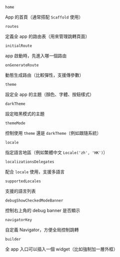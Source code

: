 `home`

App 的首頁（通常搭配 `Scaffold` 使用）

`routes`

定義全 app 的路由表（用來管理跳轉頁面）

`initialRoute`

app 啟動時，先進入哪一個路由

`onGenerateRoute`

動態生成路由（比較彈性，支援傳參數）

`theme`

設定全 app 的主題（顏色、字體、按鈕樣式）

`darkTheme`

設定暗黑模式的主題

`themeMode`

控制使用 `theme` 還是 `darkTheme`（例如跟隨系統）

`locale`

指定語言地區（例如繁體中文 `Locale('zh', 'HK')`）

`localizationsDelegates`

配合 `locale` 使用，支援多語言

`supportedLocales`

支援的語言列表

`debugShowCheckedModeBanner`

控制右上角的 debug banner 是否顯示

`navigatorKey`

自定義 Navigator，方便全局控制跳轉

`builder`

全 app 入口可以插入一個 widget（比如強制加一層外框）

